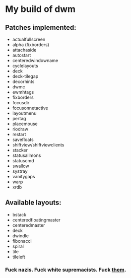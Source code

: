 # My build of dwm

## Patches implemented:
* actualfullscreen
* alpha (fixborders)
* attachaside
* autostart
* centeredwindowname
* cyclelayouts
* deck
* deck-tilegap
* decorhints
* dwmc
* ewmhtags
* fixborders
* focusdir
* focusonnetactive
* layoutmenu
* pertag
* placemouse
* riodraw
* restart
* savefloats
* shiftview/shiftviewclients
* stacker
* statusallmons
* statuscmd
* swallow
* systray
* vanitygaps
* warp
* xrdb

## Available layouts:
* bstack
* centeredfloatingmaster
* centeredmaster
* deck
* dwindle
* fibonacci
* spiral
* tile
* tileleft

### Fuck nazis. Fuck white supremacists. Fuck [them](https://mobile.twitter.com/kuschku/status/1156488420413362177).
